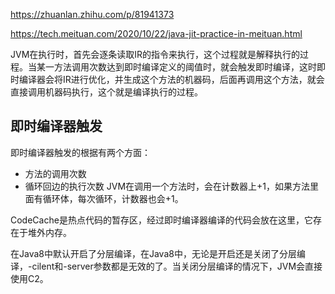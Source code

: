 https://zhuanlan.zhihu.com/p/81941373

https://tech.meituan.com/2020/10/22/java-jit-practice-in-meituan.html

JVM在执行时，首先会逐条读取IR的指令来执行，这个过程就是解释执行的过程。当某一方法调用次数达到即时编译定义的阈值时，就会触发即时编译，这时即时编译器会将IR进行优化，并生成这个方法的机器码，后面再调用这个方法，就会直接调用机器码执行，这个就是编译执行的过程。

## 即时编译器触发 
即时编译器触发的根据有两个方面：
- 方法的调用次数
- 循环回边的执行次数
JVM在调用一个方法时，会在计数器上+1，如果方法里面有循环体，每次循环，计数器也会+1。

CodeCache是热点代码的暂存区，经过即时编译器编译的代码会放在这里，它存在于堆外内存。


在Java8中默认开启了分层编译，在Java8中，无论是开启还是关闭了分层编译，-cilent和-server参数都是无效的了。当关闭分层编译的情况下，JVM会直接使用C2。